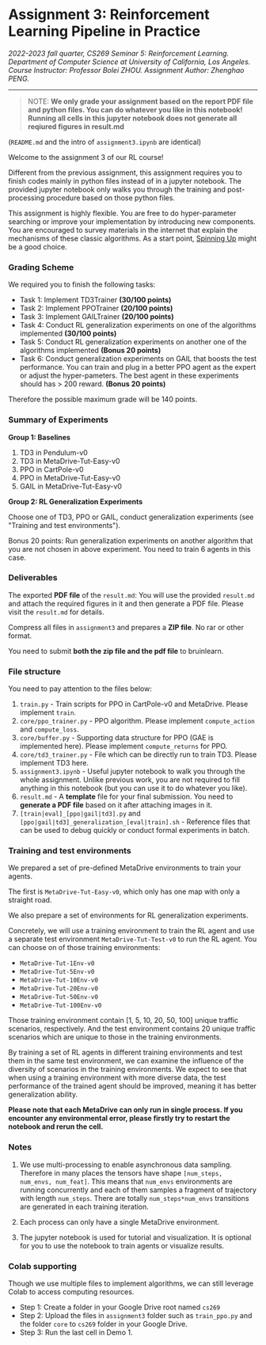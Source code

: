 # Assignment 3: Reinforcement Learning Pipeline in Practice


*2022-2023 fall quarter, CS269 Seminar 5: Reinforcement Learning. Department of Computer Science at University of California, Los Angeles. Course Instructor: Professor Bolei ZHOU. Assignment Author: Zhenghao PENG.*

-----



> NOTE: **We only grade your assignment based on the report PDF file and python files. You can do whatever you like in this notebook! Running all cells in this jupyter notebook does not generate all reqiured figures in result.md**


(`README.md` and the intro of `assignment3.ipynb` are identical)

Welcome to the assignment 3 of our RL course!


Different from the previous assignment, this assignment requires you to finish codes mainly in python files instead of in a jupyter notebook. The provided jupyter notebook only walks you through the training and post-processing procedure based on those python files. 


This assignment is highly flexible. You are free to do hyper-parameter searching or improve your implementation by introducing new components. You are encouraged to survey materials in the internet that explain the mechanisms of these classic algorithms. As a start point, [Spinning Up](https://spinningup.openai.com/en/latest/) might be a good choice.



### Grading Scheme

We required you to finish the following tasks:

* Task 1: Implement TD3Trainer **(30/100 points)**
* Task 2: Implement PPOTrainer **(20/100 points)**
* Task 3: Implement GAILTrainer **(20/100 points)**
* Task 4: Conduct RL generalization experiments on one of the algorithms implemented **(30/100 points)**
* Task 5: Conduct RL generalization experiments on another one of the algorithms implemented **(Bonus 20 points)**
* Task 6: Conduct generalization experiments on GAIL that boosts the test performance. You can train and plug in a better PPO agent as the expert or adjust the hyper-pameters. The best agent in these experiments should has > 200 reward. **(Bonus 20 points)**




Therefore the possible maximum grade will be 140 points.


### Summary of Experiments

**Group 1: Baselines**

1. TD3 in Pendulum-v0
2. TD3 in MetaDrive-Tut-Easy-v0
3. PPO in CartPole-v0
4. PPO in MetaDrive-Tut-Easy-v0
5. GAIL in MetaDrive-Tut-Easy-v0

**Group 2: RL Generalization Experiments**

Choose one of TD3, PPO or GAIL, conduct generalization experiments (see "Training and test environments"). 


Bonus 20 points: Run generalization experiments on another algorithm that you are not chosen in above experiment. You need to train 6 agents in this case.




### Deliverables

The exported **PDF file** of the `result.md`: You will use the provided `result.md` and attach the required figures in it and then generate a PDF file. Please visit the `result.md` for details.

Compress all files in `assignment3` and prepares a **ZIP file**. No rar or other format.

You need to submit **both the zip file and the pdf file** to bruinlearn.


### File structure

You need to pay attention to the files below:

1. `train.py` - Train scripts for PPO in CartPole-v0 and MetaDrive. Please implement `train`.
4. `core/ppo_trainer.py` - PPO algorithm. Please implement `compute_action` and `compute_loss`.
5. `core/buffer.py` - Supporting data structure for PPO (GAE is implemented here). Please implement `compute_returns` for PPO.
6. `core/td3_trainer.py` - File which can be directly run to train TD3. Please implement TD3 here.
7. `assignment3.ipynb` - Useful jupyter notebook to walk you through the whole assignment. Unlike previous work, you are not required to fill anything in this notebook (but you can use it to do whatever you like). 
8. `result.md` - A **template** file for your final submission. You need to **generate a PDF file** based on it after attaching images in it. 
9. `[train|eval]_[ppo|gail|td3].py` and `[ppo|gail|td3]_generalization_[eval|train].sh` - Reference files that can be used to debug quickly or conduct formal experiments in batch.



### Training and test environments

We prepared a set of pre-defined MetaDrive environments to train your agents. 

The first is `MetaDrive-Tut-Easy-v0`, which only has one map with only a straight road.

We also prepare a set of environments for RL generalization experiments.

Concretely, we will use a training environment to train the RL agent and 
use a separate test environment `MetaDrive-Tut-Test-v0` to run the RL agent.
You can choose on of those training environments: 

* `MetaDrive-Tut-1Env-v0`
* `MetaDrive-Tut-5Env-v0`
* `MetaDrive-Tut-10Env-v0`
* `MetaDrive-Tut-20Env-v0`
* `MetaDrive-Tut-50Env-v0`
* `MetaDrive-Tut-100Env-v0`

Those training environment contain [1, 5, 10, 20, 50, 100] unique traffic scenarios, respectively. And the test environment contains 20 unique traffic scenarios which are unique to those in the training environments. 

By training a set of RL agents in different training environments and test them in the same test environment, we can examine the influence of the diversity of scenarios in the training environments. We expect to see that when using a training environment with more diverse data, the test performance of the trained agent should be improved, meaning it has better generalization ability.


**Please note that each MetaDrive can only run in single process. If you encounter any environmental error, please firstly try to restart the notebook and rerun the cell.**



### Notes

1. We use multi-processing to enable asynchronous data sampling. Therefore in many places the tensors have shape `[num_steps, num_envs, num_feat]`. This means that `num_envs` environments are running concurrently and each of them samples a fragment of trajectory with length `num_steps`. There are totally `num_steps*num_envs` transitions are generated in each training iteration.


2. Each process can only have a single MetaDrive environment. 


3. The jupyter notebook is used for tutorial and visualization. It is optional for you to use the notebook to train agents or visualize results.


### Colab supporting

Though we use multiple files to implement algorithms, we can still leverage Colab to access computing resources. 

* Step 1: Create a folder in your Google Drive root named `cs269`
* Step 2: Upload the files in `assignment3` folder such as `train_ppo.py` and the folder `core` to `cs269` folder in your Google Drive.
* Step 3: Run the last cell in Demo 1.

